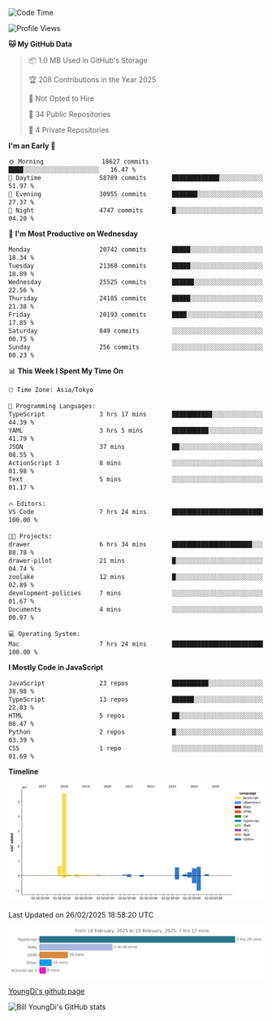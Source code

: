 <!--START_SECTION:waka-->
![Code Time](http://img.shields.io/badge/Code%20Time-1%2C218%20hrs%2058%20mins-blue)

![Profile Views](http://img.shields.io/badge/Profile%20Views-0-blue)

**🐱 My GitHub Data** 

> 📦 1.0 MB Used in GitHub's Storage 
 > 
> 🏆 208 Contributions in the Year 2025
 > 
> 🚫 Not Opted to Hire
 > 
> 📜 34 Public Repositories 
 > 
> 🔑 4 Private Repositories 
 > 
**I'm an Early 🐤** 

```text
🌞 Morning                18627 commits       ████░░░░░░░░░░░░░░░░░░░░░   16.47 % 
🌆 Daytime                58789 commits       █████████████░░░░░░░░░░░░   51.97 % 
🌃 Evening                30955 commits       ███████░░░░░░░░░░░░░░░░░░   27.37 % 
🌙 Night                  4747 commits        █░░░░░░░░░░░░░░░░░░░░░░░░   04.20 % 
```
📅 **I'm Most Productive on Wednesday** 

```text
Monday                   20742 commits       █████░░░░░░░░░░░░░░░░░░░░   18.34 % 
Tuesday                  21368 commits       █████░░░░░░░░░░░░░░░░░░░░   18.89 % 
Wednesday                25525 commits       ██████░░░░░░░░░░░░░░░░░░░   22.56 % 
Thursday                 24185 commits       █████░░░░░░░░░░░░░░░░░░░░   21.38 % 
Friday                   20193 commits       ████░░░░░░░░░░░░░░░░░░░░░   17.85 % 
Saturday                 849 commits         ░░░░░░░░░░░░░░░░░░░░░░░░░   00.75 % 
Sunday                   256 commits         ░░░░░░░░░░░░░░░░░░░░░░░░░   00.23 % 
```


📊 **This Week I Spent My Time On** 

```text
🕑︎ Time Zone: Asia/Tokyo

💬 Programming Languages: 
TypeScript               3 hrs 17 mins       ███████████░░░░░░░░░░░░░░   44.39 % 
YAML                     3 hrs 5 mins        ██████████░░░░░░░░░░░░░░░   41.79 % 
JSON                     37 mins             ██░░░░░░░░░░░░░░░░░░░░░░░   08.55 % 
ActionScript 3           8 mins              ░░░░░░░░░░░░░░░░░░░░░░░░░   01.98 % 
Text                     5 mins              ░░░░░░░░░░░░░░░░░░░░░░░░░   01.17 % 

🔥 Editors: 
VS Code                  7 hrs 24 mins       █████████████████████████   100.00 % 

🐱‍💻 Projects: 
drawer                   6 hrs 34 mins       ██████████████████████░░░   88.78 % 
drawer-pilot             21 mins             █░░░░░░░░░░░░░░░░░░░░░░░░   04.74 % 
zoolake                  12 mins             █░░░░░░░░░░░░░░░░░░░░░░░░   02.89 % 
development-policies     7 mins              ░░░░░░░░░░░░░░░░░░░░░░░░░   01.67 % 
Documents                4 mins              ░░░░░░░░░░░░░░░░░░░░░░░░░   00.97 % 

💻 Operating System: 
Mac                      7 hrs 24 mins       █████████████████████████   100.00 % 
```

**I Mostly Code in JavaScript** 

```text
JavaScript               23 repos            ██████████░░░░░░░░░░░░░░░   38.98 % 
TypeScript               13 repos            ██████░░░░░░░░░░░░░░░░░░░   22.03 % 
HTML                     5 repos             ██░░░░░░░░░░░░░░░░░░░░░░░   08.47 % 
Python                   2 repos             █░░░░░░░░░░░░░░░░░░░░░░░░   03.39 % 
CSS                      1 repo              ░░░░░░░░░░░░░░░░░░░░░░░░░   01.69 % 
```



**Timeline**

![Lines of Code chart](https://raw.githubusercontent.com/Youngdi/Youngdi/master/assets/bar_graph.png)


 Last Updated on 26/02/2025 18:58:20 UTC
<!--END_SECTION:waka-->

![wakatime](./images/stat.svg)

[YoungDi's github page](https://youngdi.github.io)

![Bill YoungDi's GitHub stats](https://github-readme-stats.vercel.app/api?username=youngdi&count_private=true&show_icons=true)
